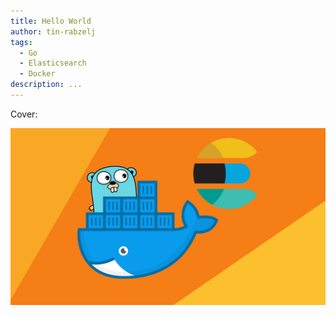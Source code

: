 ```yaml
---
title: Hello World
author: tin-rabzelj
tags:
  - Go
  - Elasticsearch
  - Docker
description: ...
---
```


Cover:

![Finished todo list](./cover.jpg)
